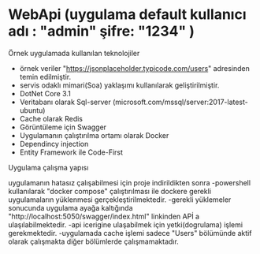 # WebApi (uygulama default kullanıcı adı : "admin" şifre: "1234" )
Örnek uygulamada kullanılan teknolojiler 
  - örnek veriler "https://jsonplaceholder.typicode.com/users" adresinden temin edilmiştir.
  - servis odaklı mimari(Soa) yaklaşımı kullanılarak geliştirilmiştir.
  - DotNet Core 3.1 
  - Veritabanı olarak Sql-server (microsoft.com/mssql/server:2017-latest-ubuntu)
  - Cache olarak Redis 
  - Görüntüleme için Swagger
  - Uygulamanın çalıştırılma ortamı olarak Docker 
  - Dependincy  injection
  - Entity Framework ile Code-First
  
Uygulama çalışma yapısı

uygulamanın hatasız çalışabilmesi için proje indirildikten sonra
  -powershell kullanılarak "docker compose" çalıştırılması ile dockere gerekli uygulamaların yüklenmesi gerçekleştirilmektedir.
  -gerekli yüklemeler sonucunda uygulama ayağa kaltığında "http://localhost:5050/swagger/index.html" linkinden APİ a ulaşılabilmektedir.
  -api icerigine ulaşabilmek için yetki(dogrulama) işlemi gerekmektedir.
  -uygulamada cache işlemi sadece "Users" bölümünde aktif olarak çalışmakta diğer bölümlerde çalışmamaktadır.

